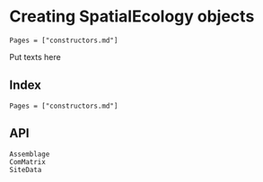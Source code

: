 # Creating SpatialEcology objects

```@contents
Pages = ["constructors.md"]
```

Put texts here


## Index

```@index
Pages = ["constructors.md"]
```

## API
```@docs
Assemblage
ComMatrix
SiteData
```